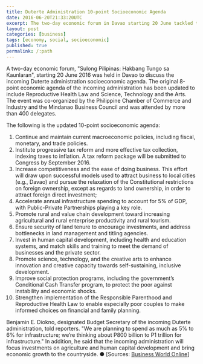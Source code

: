 ```yaml
---
title: Duterte Administration 10-point Socioeconomic Agenda
date: 2016-06-20T21:33:20UTC
excerpt: The two-day economic forum in Davao starting 20 June tackled the 10-point Socioeconomic Agenda of the incoming Duterte administration.
layout: post
categories: [business]
tags: [economy, social, socioeconomic]
published: true
permalink: /:path
---
```


A two-day economic forum, "Sulong Pilipinas: Hakbang Tungo sa Kaunlaran", starting 20 June 2016 was held in Davao to discuss the incoming Duterte administration socioeconomic agenda.
The original 8-point economic agenda of the incoming administration has been updated to include Reproductive Health Law and Science, Technology and the Arts.
The event was co-organized by the Philippine Chamber of Commerce and Industry and the Mindanao Business Council and was attended by more than 400 delegates.

The following is the updated 10-point socioeconomic agenda:

1. Continue and maintain current macroeconomic policies, including fiscal, monetary, and trade policies.
2. Institute progressive tax reform and more effective tax collection, indexing taxes to inflation. A tax reform package will be submitted to Congress by September 2016.
3. Increase competitiveness and the ease of doing business. This effort will draw upon successful models used to attract business to local cities (e.g., Davao) and pursue the relaxation of the Constitutional restrictions on foreign ownership, except as regards to land ownership, in order to attract foreign direct investment;
4. Accelerate annual infrastructure spending to account for 5% of GDP, with Public-Private Partnerships playing a key role.
5. Promote rural and value chain development toward increasing agricultural and rural enterprise productivity and rural tourism.
6. Ensure security of land tenure to encourage investments, and address bottlenecks in land management and titling agencies.
7. Invest in human capital development, including health and education systems, and match skills and training to meet the demand of businesses and the private sector.
8. Promote science, technology, and the creative arts to enhance innovation and creative capacity towards self-sustaining, inclusive development.
9. Improve social protection programs, including the government’s Conditional Cash Transfer program, to protect the poor against instability and economic shocks.
10. Strengthen implementation of the Responsible Parenthood and Reproductive Health Law to enable especially poor couples to make informed choices on financial and family planning.

Benjamin E. Diokno, designated Budget Secretary of the incoming Duterte administration, told reporters. "We are planning to spend as much as 5% to 6% for infrastructure; we’re thinking about P800 billion to P1 trillion for infrastructure." In addition, he said that the incoming administration will focus investments on agriculture and human capital development and bring economic growth to the countryside.
&#x25cf; [Sources: [Business World Online](http://www.bworldonline.com/content.php?section=TopStory&title=&145more-audacious&8217-policy-making-planned&id=129289)]
